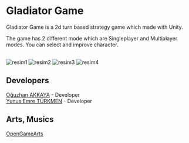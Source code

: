 # Gladiator Game
 Gladiator Game is a  2d turn based strategy game which made with Unity. 
 
 The game has 2 different mode which are Singleplayer and Multiplayer modes. You can select and improve character. <br/> <br/>
 
 ![resim1](https://github.com/oguzhanakkaya/Gladiator-Game/blob/master/TOS_Gladiator/Screenshots/1.png)
 ![resim2](https://github.com/oguzhanakkaya/Gladiator-Game/blob/master/TOS_Gladiator/Screenshots/2.png)
 ![resim3](https://github.com/oguzhanakkaya/Gladiator-Game/blob/master/TOS_Gladiator/Screenshots/3.png)
 ![resim4](https://github.com/oguzhanakkaya/Gladiator-Game/blob/master/TOS_Gladiator/Screenshots/4.png)
 
 
 ## Developers
 [Oğuzhan AKKAYA](https://github.com/oguzhanakkaya) - Developer <br/>
 [Yunus Emre TÜRKMEN](https://github.com/yunusemretrkmen) - Developer <br/>
 
 ## Arts, Musics
 [OpenGameArts](https://opengameart.org)
